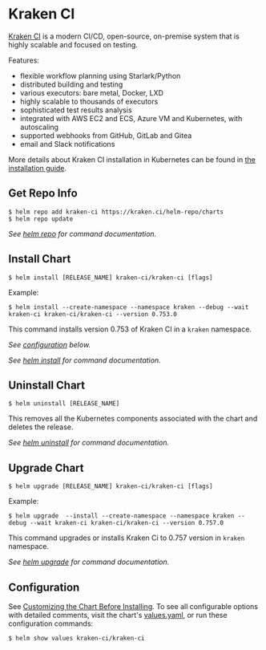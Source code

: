 # Kraken CI

[Kraken CI](https://kraken.ci/) is a modern CI/CD, open-source, on-premise system that is highly scalable and focused on testing.

Features:
  - flexible workflow planning using Starlark/Python
  - distributed building and testing
  - various executors: bare metal, Docker, LXD
  - highly scalable to thousands of executors
  - sophisticated test results analysis
  - integrated with AWS EC2 and ECS, Azure VM and Kubernetes, with autoscaling
  - supported webhooks from GitHub, GitLab and Gitea
  - email and Slack notifications

More details about Kraken CI installation in Kubernetes can be found
in [the installation guide](https://kraken.ci/docs/install-helm).

## Get Repo Info

```console
$ helm repo add kraken-ci https://kraken.ci/helm-repo/charts
$ helm repo update
```

_See [helm repo](https://helm.sh/docs/helm/helm_repo/) for command documentation._

## Install Chart

```console
$ helm install [RELEASE_NAME] kraken-ci/kraken-ci [flags]
```

Example:

```console
$ helm install --create-namespace --namespace kraken --debug --wait kraken-ci kraken-ci/kraken-ci --version 0.753.0
```

This command installs version 0.753 of Kraken CI in a `kraken` namespace.

_See [configuration](#configuration) below._

_See [helm install](https://helm.sh/docs/helm/helm_install/) for command documentation._

## Uninstall Chart

```console
$ helm uninstall [RELEASE_NAME]
```

This removes all the Kubernetes components associated with the chart and deletes the release.

_See [helm uninstall](https://helm.sh/docs/helm/helm_uninstall/) for command documentation._

## Upgrade Chart

```console
$ helm upgrade [RELEASE_NAME] kraken-ci/kraken-ci [flags]
```

Example:

```console
$ helm upgrade  --install --create-namespace --namespace kraken --debug --wait kraken-ci kraken-ci/kraken-ci --version 0.757.0
```

This command upgrades or installs Kraken Ci to 0.757 version in `kraken` namespace.

_See [helm upgrade](https://helm.sh/docs/helm/helm_upgrade/) for command documentation._

## Configuration

See [Customizing the Chart Before Installing](https://helm.sh/docs/intro/using_helm/#customizing-the-chart-before-installing).
To see all configurable options with detailed comments, visit the chart's [values.yaml](./values.yaml), or run these configuration commands:

```console
$ helm show values kraken-ci/kraken-ci
```
